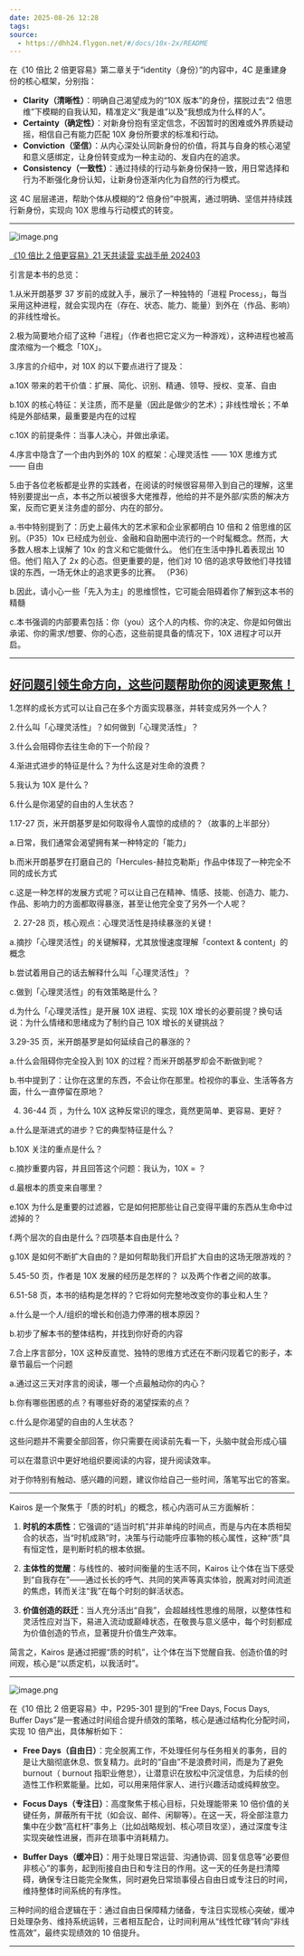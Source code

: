 ```yaml
---
date: 2025-08-26 12:28
tags:
source:
  - https://dhh24.flygon.net/#/docs/10x-2x/README
---
```


在《10 倍比 2 倍更容易》第二章关于“identity（身份）”的内容中，4C 是重建身份的核心框架，分别指：
- **Clarity（清晰性）**：明确自己渴望成为的“10X 版本”的身份，摆脱过去“2 倍思维”下模糊的自我认知，精准定义“我是谁”以及“我想成为什么样的人”。
- **Certainty（确定性）**：对新身份抱有坚定信念，不因暂时的困难或外界质疑动摇，相信自己有能力匹配 10X 身份所要求的标准和行动。
- **Conviction（坚信）**：从内心深处认同新身份的价值，将其与自身的核心渴望和意义感绑定，让身份转变成为一种主动的、发自内在的追求。
- **Consistency（一致性）**：通过持续的行动与新身份保持一致，用日常选择和行为不断强化身份认知，让新身份逐渐内化为自然的行为模式。

这 4C 层层递进，帮助个体从模糊的“2 倍身份”中脱离，通过明确、坚信并持续践行新身份，实现向 10X 思维与行动模式的转变。


---
![image.png](https://cdn.jsdelivr.net/gh/duanbiao2000/BlogGallery@main/picture/202508261230224.png)

[《10 倍比 2 倍更容易》21 天共读营 实战手册 202403](https://dhh24.flygon.net/#/docs/10x-2x/README)

引言是本书的总览：

1.从米开朗基罗 37 岁前的成就入手，展示了一种独特的「进程 Process」，每当采用这种进程，就会实现内在（存在、状态、能力、能量）到外在（作品、影响）的非线性增长。

2.极为简要地介绍了这种「进程」（作者也把它定义为一种游戏），这种进程也被高度浓缩为一个概念「10X」。

3.序言的介绍中，对 10X 的以下要点进行了提及：

a.10X 带来的若干价值：扩展、简化、识别、精通、领导、授权、变革、自由

b.10X 的核心特征：关注质，而不是量（因此是做少的艺术）；非线性增长；不单纯是外部结果，最重要是内在的过程

c.10X 的前提条件：当事人决心，并做出承诺。

4.序言中隐含了一个由内到外的 10X 的框架：心理灵活性 —— 10X 思维方式 —— 自由

5.由于各位老板都是业界的实践者，在阅读的时候很容易带入到自己的理解，这里特别要提出一点，本书之所以被很多大佬推荐，他给的并不是外部/实质的解决方案，反而它更关注务虚的部分、内在的部分。

a.书中特别提到了：历史上最伟大的艺术家和企业家都明白 10 倍和 2 倍思维的区别。（P35）10x 已经成为创业、金融和自助圈中流行的一个时髦概念。然而，大 多数人根本上误解了 10x 的含义和它能做什么。 他们在生活中挣扎着表现出 10 倍。他们 陷入了 2x 的心态。但更重要的是，他们对 10 倍的追求导致他们寻找错 误的东西，一场无休止的追求更多的比赛。 （P36）

b.因此，请小心一些「先入为主」的思维惯性，它可能会阻碍着你了解到这本书的精髓

c.本书强调的内部要素包括：你（you）这个人的内核、你的决定、你是如何做出承诺、你的需求/想要、你的心态，这些前提具备的情况下，10X 进程才可以开启。

---

## [好问题引领生命方向，这些问题帮助你的阅读更聚焦！](https://dhh24.flygon.net/#/docs/10x-2x/README?id=%e5%a5%bd%e9%97%ae%e9%a2%98%e5%bc%95%e9%a2%86%e7%94%9f%e5%91%bd%e6%96%b9%e5%90%91%ef%bc%8c%e8%bf%99%e4%ba%9b%e9%97%ae%e9%a2%98%e5%b8%ae%e5%8a%a9%e4%bd%a0%e7%9a%84%e9%98%85%e8%af%bb%e6%9b%b4%e8%81%9a%e7%84%a6%ef%bc%81)

1.怎样的成长方式可以让自己在多个方面实现暴涨，并转变成另外一个人？

2.什么叫「心理灵活性」？如何做到「心理灵活性」？

3.什么会阻碍你去往生命的下一个阶段？

4.渐进式进步的特征是什么？为什么这是对生命的浪费？

5.我认为 10X 是什么？

6.什么是你渴望的自由的人生状态？

1.17-27 页，米开朗基罗是如何取得令人震惊的成绩的？（故事的上半部分）

a.日常，我们通常会渴望拥有某一种特定的「能力」

b.而米开朗基罗在打磨自己的「Hercules-赫拉克勒斯」作品中体现了一种完全不同的成长方式

c.这是一种怎样的发展方式呢？可以让自己在精神、情感、技能、创造力、能力、作品、影响力的方面都取得暴涨，甚至让他完全变了另外一个人呢？

2. 27-28 页，核心观点：心理灵活性是持续暴涨的关键！

a.摘抄「心理灵活性」的关键解释，尤其放慢速度理解「context & content」的概念

b.尝试着用自己的话去解释什么叫「心理灵活性」？

c.做到「心理灵活性」的有效策略是什么？

d.为什么「心理灵活性」是开展 10X 进程、实现 10X 增长的必要前提？换句话说：为什么情绪和思绪成为了制约自己 10X 增长的关键挑战？

3.29-35 页，米开朗基罗是如何延续自己的暴涨的？

a.什么会阻碍你完全投入到 10X 的过程？而米开朗基罗却会不断做到呢？

b.书中提到了：让你在这里的东西，不会让你在那里。检视你的事业、生活等各方面，什么一直停留在原地？

4. 36-44 页 ，为什么 10X 这种反常识的理念，竟然更简单、更容易、更好？

a.什么是渐进式的进步？它的典型特征是什么？

b.10X 关注的重点是什么？

c.摘抄重要内容，并且回答这个问题：我认为，10X = ？

d.最根本的质变来自哪里？

e.10X 为什么是重要的过滤器，它是如何把那些让自己变得平庸的东西从生命中过滤掉的？

f.两个层次的自由是什么？四项基本自由是什么？

g.10X 是如何不断扩大自由的？是如何帮助我们开启扩大自由的这场无限游戏的？

5.45-50 页，作者是 10X 发展的经历是怎样的？ 以及两个作者之间的故事。

6.51-58 页，本书的结构是怎样的？它将如何完整地改变你的事业和人生？

a.什么是一个人/组织的增长和创造力停滞的根本原因？

b.初步了解本书的整体结构，并找到你好奇的内容

7.合上序言部分，10X 这种反直觉、独特的思维方式还在不断闪现着它的影子，本章节最后一个问题

a.通过这三天对序言的阅读，哪一个点最触动你的内心？

b.你有哪些困惑的点？有哪些好奇的渴望探索的点？

c.什么是你渴望的自由的人生状态？

这些问题并不需要全部回答，你只需要在阅读前先看一下，头脑中就会形成心锚

可以在潜意识中更好地组织要阅读的内容，提升阅读效率。

对于你特别有触动、感兴趣的问题，建议你给自己一些时间，落笔写出它的答案。

---

Kairos 是一个聚焦于「质的时机」的概念，核心内涵可从三方面解析：

1. **时机的本质性**：它强调的“适当时机”并非单纯的时间点，而是与内在本质相契合的状态，当“时机成熟”时，决策与行动能呼应事物的核心属性，这种“质”具有恒定性，是判断时机的根本依据。

2. **主体性的觉醒**：与线性的、被时间衡量的生活不同，Kairos 让个体在当下感受到“自我存在”——通过长长的呼气、共同的笑声等真实体验，脱离对时间流逝的焦虑，转而关注“我”在每个时刻的鲜活状态。

3. **价值创造的跃迁**：当人充分活出“自我”，会超越线性思维的局限，以整体性和灵活性应对当下，易进入流动或巅峰状态，在敬畏与意义感中，每个时刻都成为价值创造的节点，显著提升价值生产效率。

简言之，Kairos 是通过把握“质的时机”，让个体在当下觉醒自我、创造价值的时间观，核心是“以质定机，以我活时”。

---

![image.png](https://cdn.jsdelivr.net/gh/duanbiao2000/BlogGallery@main/picture/202508261238427.png)


在《10 倍比 2 倍更容易》中，P295-301 提到的“Free Days, Focus Days, Buffer Days”是一套通过时间组合提升绩效的策略，核心是通过结构化分配时间，实现 10 倍产出，具体解析如下：

- **Free Days（自由日）**：完全脱离工作，不处理任何与任务相关的事务，目的是让大脑彻底休息、恢复精力。此时的“自由”不是浪费时间，而是为了避免 burnout（ burnout 指职业倦怠），让潜意识在放松中沉淀信息，为后续的创造性工作积累能量。比如，可以用来陪伴家人、进行兴趣活动或纯粹放空。

- **Focus Days（专注日）**：高度聚焦于核心目标，只处理能带来 10 倍价值的关键任务，屏蔽所有干扰（如会议、邮件、闲聊等）。在这一天，将全部注意力集中在少数“高杠杆”事务上（比如战略规划、核心项目攻坚），通过深度专注实现突破性进展，而非在琐事中消耗精力。

- **Buffer Days（缓冲日）**：用于处理日常运营、沟通协调、回复信息等“必要但非核心”的事务，起到衔接自由日和专注日的作用。这一天的任务是扫清障碍，确保专注日能完全聚焦，同时避免日常琐事侵占自由日或专注日的时间，维持整体时间系统的有序性。

三种时间的组合逻辑在于：通过自由日保障精力储备，专注日实现核心突破，缓冲日处理杂务、维持系统运转，三者相互配合，让时间利用从“线性忙碌”转向“非线性高效”，最终实现绩效的 10 倍提升。

---
